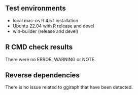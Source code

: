 ## Test environments

- local mac-os R 4.5.1 installation
- Ubuntu 22.04 with R release and devel
- win-builder (release and devel)

## R CMD check results

There were no ERROR, WARNING or NOTE.

## Reverse dependencies

There is no issue related to ggiraph that have been detected.

